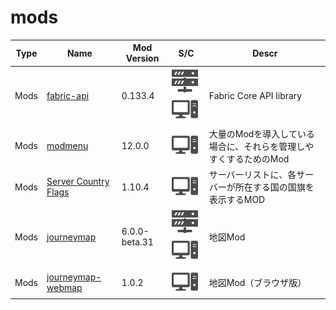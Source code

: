 # mods

| Type | Name | Mod Version | S/C | Descr |
| --- | --- | --- | --- | --- |
| Mods | [fabric-api](https://www.curseforge.com/minecraft/mc-mods/fabric-api) | 0.133.4 | <img src="./docs/assets/sv.svg" style="height: 3em;" /> <img src="./docs/assets/pc.svg" style="height: 3em;" /> | Fabric Core API library |
| Mods | [modmenu](https://modrinth.com/mod/modmenu) | 12.0.0 | <img src="./docs/assets/pc.svg" style="height: 3em;" /> | 大量のModを導入している場合に、それらを管理しやすくするためのMod |
| Mods | [Server Country Flags](https://www.curseforge.com/minecraft/mc-mods/server-country-flags) | 1.10.4 | <img src="./docs/assets/pc.svg" style="height: 3em;" /> | サーバーリストに、各サーバーが所在する国の国旗を表示するMOD |
| Mods | [journeymap](https://www.curseforge.com/minecraft/mc-mods/journeymap) | 6.0.0-beta.31 | <img src="./docs/assets/sv.svg" style="height: 3em;" /> <img src="./docs/assets/pc.svg" style="height: 3em;" /> | 地図Mod |
| Mods | [journeymap-webmap](https://www.curseforge.com/minecraft/mc-mods/journeymap-web-map) | 1.0.2 | <img src="./docs/assets/pc.svg" style="height: 3em;" /> | 地図Mod（ブラウザ版） |
